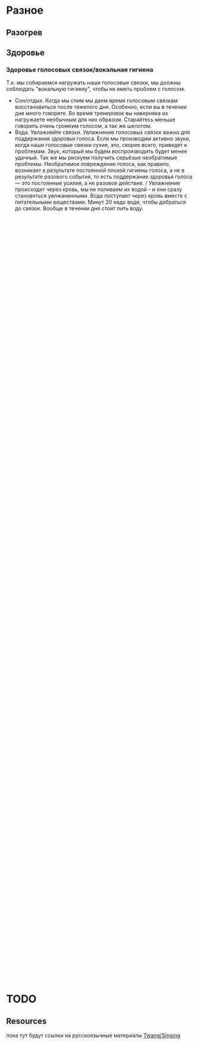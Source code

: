# Разное
## Разогрев
## Здоровье
### Здоровье голосовых связок/вокальная гигиена
Т.к. мы собираемся нагружать наши голосовые связки, мы должны соблюдать "вокальную гигиену", чтобы не иметь проблем с голосом.
- Сон/отдых. Когда мы спим мы даем время голосовым связкам восстановиться после тяжелого дня. Особенно, если вы в течении дня много говорите. Во время тренеровок вы наверняка их нагружаете необычным для них образом. Старайтесь меньше говорить очень громким голосом, а так же шепотом.
- Вода. Увлажняйте связки. Увлажнение голосовых связок важно для поддержания здоровья голоса. Если мы производим активно звуки, когда наши голосовые связки сухие, это, скорее всего, приведет к проблемам. Звук, который мы будем воспроизводить будет менее удачный. Так же мы рискуем получить серьёзые необратимые проблемы. Необратимое повреждение голоса, как правило, возникает в результате постоянной плохой гигиены голоса, а не в результате разового события, то есть поддержание здоровья голоса — это постоянные усилия, а не разовое действие. / Увлажнение происходит через кровь, мы не поливаем их водой - и они сразу становяться увлжаненными. Вода поступает через кровь вместе с питательными веществами. Минут 20 надо воде, чтобы добраться до связок. Вообще в течении дня стоит пить воду.



<br/><br/><br/><br/><br/><br/><br/><br/><br/><br/><br/><br/><br/><br/><br/><br/><br/><br/><br/><br/><br/><br/><br/><br/><br/><br/><br/><br/><br/><br/><br/><br/><br/><br/><br/><br/><br/><br/><br/><br/><br/><br/><br/><br/><br/><br/><br/><br/><br/><br/><br/><br/><br/><br/><br/><br/><br/><br/><br/><br/><br/><br/><br/><br/><br/><br/><br/><br/><br/><br/><br/><br/><br/><br/><br/><br/><br/><br/><br/><br/><br/><br/><br/><br/><br/><br/><br/><br/><br/><br/><br/><br/><br/><br/><br/><br/><br/><br/><br/><br/><br/><br/><br/><br/><br/><br/><br/><br/><br/><br/><br/><br/><br/><br/><br/><br/><br/><br/><br/><br/>









# TODO
## Resources
пока тут будут ссылки на русскоязычные материалы
[Twang/Singing](https://www.youtube.com/watch?v=dyzwGx-g9u8)

